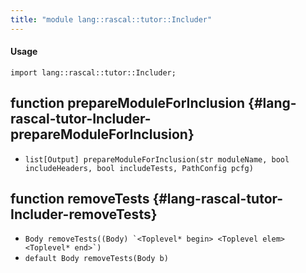 ```yaml
---
title: "module lang::rascal::tutor::Includer"
---
```


#### Usage

`import lang::rascal::tutor::Includer;`

## function prepareModuleForInclusion {#lang-rascal-tutor-Includer-prepareModuleForInclusion}

* ``list[Output] prepareModuleForInclusion(str moduleName, bool includeHeaders, bool includeTests, PathConfig pcfg)``

## function removeTests {#lang-rascal-tutor-Includer-removeTests}

* ``Body removeTests((Body) `<Toplevel* begin> <Toplevel elem> <Toplevel* end>`)``
* ``default Body removeTests(Body b)``

